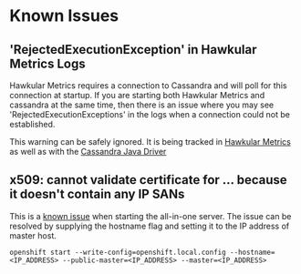 # Known Issues

## 'RejectedExecutionException' in Hawkular Metrics Logs

Hawkular Metrics requires a connection to Cassandra and will poll for this connection at startup. If you are starting both Hawkular Metrics and cassandra at the same time, then there is an issue where you may see 'RejectedExecutionExceptions' in the logs when a connection could not be established.

This warning can be safely ignored. It is being tracked in [Hawkular Metrics](https://issues.jboss.org/browse/HWKMETRICS-275) as well as with the [Cassandra Java Driver](https://datastax-oss.atlassian.net/browse/JAVA-914)

## x509: cannot validate certificate for ... because it doesn't contain any IP SANs
This is a [known issue](https://github.com/openshift/origin/issues/5294) when starting the all-in-one server.  The issue can be resolved by supplying the
hostname flag and setting it to the IP address of master host.
```
openshift start --write-config=openshift.local.config --hostname=<IP_ADDRESS> --public-master=<IP_ADDRESS> --master=<IP_ADDRESS>
```

